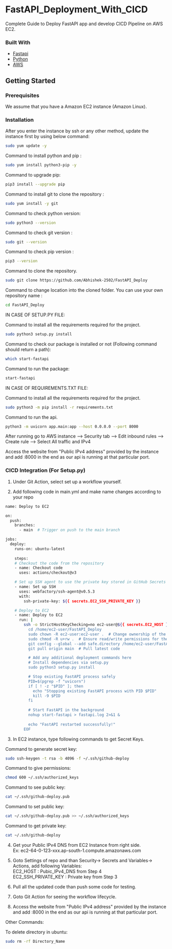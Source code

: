 # FastAPI_Deployment_With_CICD
Complete Guide to Deploy FastAPI app and develop CICD Pipeline on AWS EC2.

### Built With

- [Fastapi](https://github.com/tiangolo/fastapi)
- [Python](https://www.python.org/)
- [AWS](https://aws.amazon.com/)

## Getting Started

### Prerequisites

We assume that you have a Amazon EC2 instance (Amazon Linux).

### Installation

After you enter the instance by ssh or any other method, update the instance first by using below command:

```sh
sudo yum update -y
```

Command to install python and pip :

```sh
sudo yum install python3-pip -y
```

Command to upgrade pip:

```sh
pip3 install --upgrade pip
```

Command to install git to clone the repository :

```sh
sudo yum install -y git
```

Command to check python version:

```sh
sudo python3 --version
```

Command to check git version :

```sh
sudo git --version
```

Command to check pip version :

```sh
pip3 --version
```

Command to clone the repository.

```sh
sudo git clone https://github.com/Abhishek-2502/FastAPI_Deploy
```

Command to change location into the cloned folder. You can use your own repository name :

```sh
cd FastAPI_Deploy
```

IN CASE OF SETUP.PY FILE:

Command to install all the requirements required for the project.

```sh
sudo python3 setup.py install
```  

Command to check our package is installed or not (Following command should return a path):

```sh
which start-fastapi
```

Command to run the package:

```sh
start-fastapi
```

IN CASE OF REQUIREMENTS.TXT FILE:

Command to install all the requirements required for the project.

```sh
sudo python3 -m pip install -r requirements.txt
``` 

Command to run the api.

```sh
python3 -m uvicorn app.main:app --host 0.0.0.0 --port 8000
```

After running go to AWS instance --> Security tab --> Edit inbound rules --> Create rule --> Select All traffic and IPv4<br>

Access the website from "Public IPv4 address" provided by the instance and add :8000 in the end as our api is running at that particular port.


### CICD Integration (For Setup.py)

1. Under Git Action, select set up a workflow yourself.

2. Add following code in main.yml and make name changes according to your repo

```sh
name: Deploy to EC2

on:
  push:
    branches:
      - main  # Trigger on push to the main branch

jobs:
  deploy:
    runs-on: ubuntu-latest
    
    steps:
    # Checkout the code from the repository
    - name: Checkout code
      uses: actions/checkout@v3

    # Set up SSH agent to use the private key stored in GitHub Secrets
    - name: Set up SSH
      uses: webfactory/ssh-agent@v0.5.3
      with:
        ssh-private-key: ${{ secrets.EC2_SSH_PRIVATE_KEY }}

    # Deploy to EC2
    - name: Deploy to EC2
      run: |
        ssh -o StrictHostKeyChecking=no ec2-user@${{ secrets.EC2_HOST }} << 'EOF'
          cd /home/ec2-user/FastAPI_Deploy
          sudo chown -R ec2-user:ec2-user .  # Change ownership of the whole repo
          sudo chmod -R u+rw .  # Ensure read/write permissions for the user
          git config --global --add safe.directory /home/ec2-user/FastAPI_Deploy  # Add the repo to safe directory
          git pull origin main  # Pull latest code

          # Add any additional deployment commands here
          # Install dependencies via setup.py
          sudo python3 setup.py install

          # Stop existing FastAPI process safely
          PID=$(pgrep -f "uvicorn")
          if [ ! -z "$PID" ]; then
            echo "Stopping existing FastAPI process with PID $PID"
            kill -9 $PID
          fi
    
          # Start FastAPI in the background
          nohup start-fastapi > fastapi.log 2>&1 &
    
          echo "FastAPI restarted successfully!"
        EOF
```

3. In EC2 instance, type following commands to get Secret Keys.

Command to generate secret key:

```sh
sudo ssh-keygen -t rsa -b 4096 -f ~/.ssh/github-deploy

```

Command to give permissions:
```sh
chmod 600 ~/.ssh/authorized_keys
```

Command to see public key:

```sh
cat ~/.ssh/github-deploy.pub
```

Command to set public key:

```sh
cat ~/.ssh/github-deploy.pub >> ~/.ssh/authorized_keys
```

Command to get private key:
```sh
cat ~/.ssh/github-deploy
```

4. Get your Public IPv4 DNS from EC2 Instance from right side.<br> Ex: ec2-64-0-123-xxx.ap-south-1.compute.amazonaws.com

5. Goto Settings of repo and than Security-> Secrets and Variables-> Actions, add following Variables:<br>
    EC2_HOST : Pubic_IPv4_DNS from Step 4<br>
    EC2_SSH_PRIVATE_KEY : Private key from Step 3

6. Pull all the updated code than push some code for testing.

7. Goto Git Action for seeing the workflow lifecycle.

8. Access the website from "Public IPv4 address" provided by the instance and add :8000 in the end as our api is running at that particular port.




Other Commands:

To delete directory in ubuntu:
```sh
sudo rm -rf Directory_Name
```

